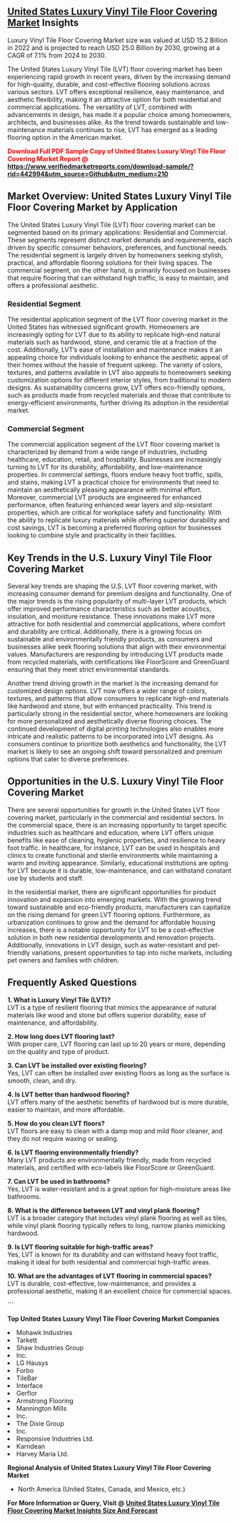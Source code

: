 <h2><a href="https://www.verifiedmarketreports.com/download-sample/?rid=442994&amp;utm_source=Github&amp;utm_medium=210" target="_blank">United States Luxury Vinyl Tile Floor Covering Market</a> Insights</h2><p>Luxury Vinyl Tile Floor Covering Market size was valued at USD 15.2 Billion in 2022 and is projected to reach USD 25.0 Billion by 2030, growing at a CAGR of 7.1% from 2024 to 2030.</p><p><p>The United States Luxury Vinyl Tile (LVT) floor covering market has been experiencing rapid growth in recent years, driven by the increasing demand for high-quality, durable, and cost-effective flooring solutions across various sectors. LVT offers exceptional resilience, easy maintenance, and aesthetic flexibility, making it an attractive option for both residential and commercial applications. The versatility of LVT, combined with advancements in design, has made it a popular choice among homeowners, architects, and businesses alike. As the trend towards sustainable and low-maintenance materials continues to rise, LVT has emerged as a leading flooring option in the American market.</p><p><strong><p><span class=""><span style="color: #ff0000;"><strong>Download Full PDF Sample Copy of United States Luxury Vinyl Tile Floor Covering Market Report</strong> @ </span><a href="https://www.verifiedmarketreports.com/download-sample/?rid=442994&amp;utm_source=Github&amp;utm_medium=210" target="_blank">https://www.verifiedmarketreports.com/download-sample/?rid=442994&amp;utm_source=Github&amp;utm_medium=210</a></span></p></strong></p><h2>Market Overview: United States Luxury Vinyl Tile Floor Covering Market by Application</h2><p>The United States Luxury Vinyl Tile (LVT) floor covering market can be segmented based on its primary applications: Residential and Commercial. These segments represent distinct market demands and requirements, each driven by specific consumer behaviors, preferences, and functional needs. The residential segment is largely driven by homeowners seeking stylish, practical, and affordable flooring solutions for their living spaces. The commercial segment, on the other hand, is primarily focused on businesses that require flooring that can withstand high traffic, is easy to maintain, and offers a professional aesthetic.</p><h3>Residential Segment</h3><p>The residential application segment of the LVT floor covering market in the United States has witnessed significant growth. Homeowners are increasingly opting for LVT due to its ability to replicate high-end natural materials such as hardwood, stone, and ceramic tile at a fraction of the cost. Additionally, LVT’s ease of installation and maintenance makes it an appealing choice for individuals looking to enhance the aesthetic appeal of their homes without the hassle of frequent upkeep. The variety of colors, textures, and patterns available in LVT also appeals to homeowners seeking customization options for different interior styles, from traditional to modern designs. As sustainability concerns grow, LVT offers eco-friendly options, such as products made from recycled materials and those that contribute to energy-efficient environments, further driving its adoption in the residential market.</p><h3>Commercial Segment</h3><p>The commercial application segment of the LVT floor covering market is characterized by demand from a wide range of industries, including healthcare, education, retail, and hospitality. Businesses are increasingly turning to LVT for its durability, affordability, and low-maintenance properties. In commercial settings, floors endure heavy foot traffic, spills, and stains, making LVT a practical choice for environments that need to maintain an aesthetically pleasing appearance with minimal effort. Moreover, commercial LVT products are engineered for enhanced performance, often featuring enhanced wear layers and slip-resistant properties, which are critical for workplace safety and functionality. With the ability to replicate luxury materials while offering superior durability and cost savings, LVT is becoming a preferred flooring option for businesses looking to combine style and practicality in their facilities.</p><h2>Key Trends in the U.S. Luxury Vinyl Tile Floor Covering Market</h2><p>Several key trends are shaping the U.S. LVT floor covering market, with increasing consumer demand for premium designs and functionality. One of the major trends is the rising popularity of multi-layer LVT products, which offer improved performance characteristics such as better acoustics, insulation, and moisture resistance. These innovations make LVT more attractive for both residential and commercial applications, where comfort and durability are critical. Additionally, there is a growing focus on sustainable and environmentally friendly products, as consumers and businesses alike seek flooring solutions that align with their environmental values. Manufacturers are responding by introducing LVT products made from recycled materials, with certifications like FloorScore and GreenGuard ensuring that they meet strict environmental standards.</p><p>Another trend driving growth in the market is the increasing demand for customized design options. LVT now offers a wider range of colors, textures, and patterns that allow consumers to replicate high-end materials like hardwood and stone, but with enhanced practicality. This trend is particularly strong in the residential sector, where homeowners are looking for more personalized and aesthetically diverse flooring choices. The continued development of digital printing technologies also enables more intricate and realistic patterns to be incorporated into LVT designs. As consumers continue to prioritize both aesthetics and functionality, the LVT market is likely to see an ongoing shift toward personalized and premium options that cater to diverse preferences.</p><h2>Opportunities in the U.S. Luxury Vinyl Tile Floor Covering Market</h2><p>There are several opportunities for growth in the United States LVT floor covering market, particularly in the commercial and residential sectors. In the commercial space, there is an increasing opportunity to target specific industries such as healthcare and education, where LVT offers unique benefits like ease of cleaning, hygienic properties, and resilience to heavy foot traffic. In healthcare, for instance, LVT can be used in hospitals and clinics to create functional and sterile environments while maintaining a warm and inviting appearance. Similarly, educational institutions are opting for LVT because it is durable, low-maintenance, and can withstand constant use by students and staff.</p><p>In the residential market, there are significant opportunities for product innovation and expansion into emerging markets. With the growing trend toward sustainable and eco-friendly products, manufacturers can capitalize on the rising demand for green LVT flooring options. Furthermore, as urbanization continues to grow and the demand for affordable housing increases, there is a notable opportunity for LVT to be a cost-effective solution in both new residential developments and renovation projects. Additionally, innovations in LVT design, such as water-resistant and pet-friendly variations, present opportunities to tap into niche markets, including pet owners and families with children.</p><h2>Frequently Asked Questions</h2><p><strong>1. What is Luxury Vinyl Tile (LVT)?</strong><br>LVT is a type of resilient flooring that mimics the appearance of natural materials like wood and stone but offers superior durability, ease of maintenance, and affordability.</p><p><strong>2. How long does LVT flooring last?</strong><br>With proper care, LVT flooring can last up to 20 years or more, depending on the quality and type of product.</p><p><strong>3. Can LVT be installed over existing flooring?</strong><br>Yes, LVT can often be installed over existing floors as long as the surface is smooth, clean, and dry.</p><p><strong>4. Is LVT better than hardwood flooring?</strong><br>LVT offers many of the aesthetic benefits of hardwood but is more durable, easier to maintain, and more affordable.</p><p><strong>5. How do you clean LVT floors?</strong><br>LVT floors are easy to clean with a damp mop and mild floor cleaner, and they do not require waxing or sealing.</p><p><strong>6. Is LVT flooring environmentally friendly?</strong><br>Many LVT products are environmentally friendly, made from recycled materials, and certified with eco-labels like FloorScore or GreenGuard.</p><p><strong>7. Can LVT be used in bathrooms?</strong><br>Yes, LVT is water-resistant and is a great option for high-moisture areas like bathrooms.</p><p><strong>8. What is the difference between LVT and vinyl plank flooring?</strong><br>LVT is a broader category that includes vinyl plank flooring as well as tiles, while vinyl plank flooring typically refers to long, narrow planks mimicking hardwood.</p><p><strong>9. Is LVT flooring suitable for high-traffic areas?</strong><br>Yes, LVT is known for its durability and can withstand heavy foot traffic, making it ideal for both residential and commercial high-traffic areas.</p><p><strong>10. What are the advantages of LVT flooring in commercial spaces?</strong><br>LVT is durable, cost-effective, low-maintenance, and provides a professional aesthetic, making it an excellent choice for commercial spaces.</p>```</p><p><strong>Top United States Luxury Vinyl Tile Floor Covering Market Companies</strong></p><div data-test-id=""><p><li>Mohawk Industries</li><li> Tarkett</li><li> Shaw Industries Group</li><li> Inc.</li><li> LG Hausys</li><li> Forbo</li><li> TileBar</li><li> Interface</li><li> Gerflor</li><li> Armstrong Flooring</li><li> Mannington Mills</li><li> Inc.</li><li> The Dixie Group</li><li> Inc.</li><li> Responsive Industries Ltd.</li><li> Karndean</li><li> Harvey Maria Ltd.</li></p><div><strong>Regional Analysis of&nbsp;United States Luxury Vinyl Tile Floor Covering Market</strong></div><ul><li dir="ltr"><p dir="ltr">North America&nbsp;(United States, Canada, and Mexico, etc.)</p></li></ul><p><strong>For More Information or Query, Visit @&nbsp;</strong><strong><a href="https://www.verifiedmarketreports.com/product/luxury-vinyl-tile-floor-covering-market/?utm_source=Github&amp;utm_medium=210" target="_blank">United States Luxury Vinyl Tile Floor Covering Market Insights Size And Forecast</a></strong></p></div>
